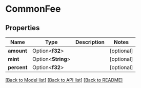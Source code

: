 # CommonFee

## Properties

Name | Type | Description | Notes
------------ | ------------- | ------------- | -------------
**amount** | Option<**f32**> |  | [optional]
**mint** | Option<**String**> |  | [optional]
**percent** | Option<**f32**> |  | [optional]

[[Back to Model list]](../README.md#documentation-for-models) [[Back to API list]](../README.md#documentation-for-api-endpoints) [[Back to README]](../README.md)


